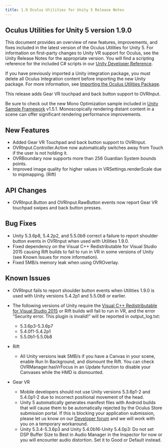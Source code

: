 ```yaml
---
title: 1.9 Oculus Utilities for Unity 5 Release Notes
---
```




## Oculus Utilities for Unity 5 version 1.9.0

This document provides an overview of new features, improvements, and fixes included in the latest version of the Oculus Utilities for Unity 5. For information on first-party changes to Unity VR support for Oculus, see the Unity Release Notes for the appropriate version. You will find a scripting reference for the included C# scripts in our [Unity Developer Reference](/documentation/game-engines/latest/concepts/book-unity-reference/).

If you have previously imported a Unity integration package, you must delete all Oculus Integration content before importing the new Unity package. For more information, see [Importing the Oculus Utilities Package](/documentation/unity/latest/concepts/unity-import/).

This release adds Gear VR touchpad and back button support to OVRInput.

Be sure to check out the new Mono Optimization sample included in [Unity Sample Framework](/documentation/unity/latest/concepts/unity-sample-framework/) v1.5.1. Monoscopically rendering distant content in a scene can offer significant rendering performance improvements.

## New Features

* Added Gear VR Touchpad and back button support to OVRInput.
* OVRInput.Controller.Active now automatically switches away from Touch if the user is not holding it.
* OVRBoundary now supports more than 256 Guardian System bounds points.
* Improved image quality for higher values in VRSettings.renderScale due to mipmapping. (Rift)


## API Changes

* OVRInput.Button and OVRInput.RawButton events now report Gear VR touchpad swipes and back button presses.


## Bug Fixes

* Unity 5.3.6p8, 5.4.2p2, and 5.5.0b9 correct a failure to report shoulder button events in OVRInput when used with Utilities 1.9.0.
* Fixed dependency on the Visual C++ Redistributable for Visual Studio 2015 causing Rift builds to fail to run in VR in some versions of Unity (see Known Issues for more information).
* Fixed 5MB/s memory leak when using OVROverlay.


## Known Issues

* OVRInput fails to report shoulder button events when Utilities 1.9.0 is used with Unity versions 5.4.2p1 and 5.5.0b8 or earlier.
* The following versions of Unity require the [Visual C++ Redistributable for Visual Studio 2015](https://www.microsoft.com/en-us/download/details.aspx?id=48145) or Rift builds will fail to run in VR, and the error “Security error. This plugin is invalid!” will be reported in output\_log.txt:
	+ 5.3.6p3-5.3.6p7
	+ 5.4.0f1-5.4.2p1
	+ 5.5.0b1-5.5.0b8
	
* Rift
	+ All Unity versions leak 5MB/s if you have a Canvas in your scene, enable Run In Background, and dismount the Rift. You can check OVRManager.hasVrFocus in an Update function to disable your Canvases while the HMD is dismounted.
	
* Gear VR
	+ Mobile developers should not use Unity versions 5.3.6p1-2 and 5.4.0p1-2 due to incorrect positional movement of the head.
	+ Unity 5 automatically generates manifest files with Android builds that will cause them to be automatically rejected by the Oculus Store submission portal. If this is blocking your application submission, please let us know on our [Developer forum](https://forums.oculus.com/developer) and we will work with you on a temporary workaround.
	+ Unity 5.3.4-5.3.6p3 and Unity 5.4.0b16-Unity 5.4.0p3: Do not set DSP Buffer Size to Best in Audio Manager in the Inspector for now or you will encounter audio distortion. Set it to Good or Default instead.
	

